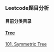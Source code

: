 ### Leetcode题目分析
#### 目前分类目录
#### [Tree](https://github.com/kellylu98/Leetcode/tree/main/Tree)
[101. Symmetric Tree](https://github.com/kellylu98/Leetcode/blob/main/Tree/101.%20Symmetric%20Tree/Readme.md)
